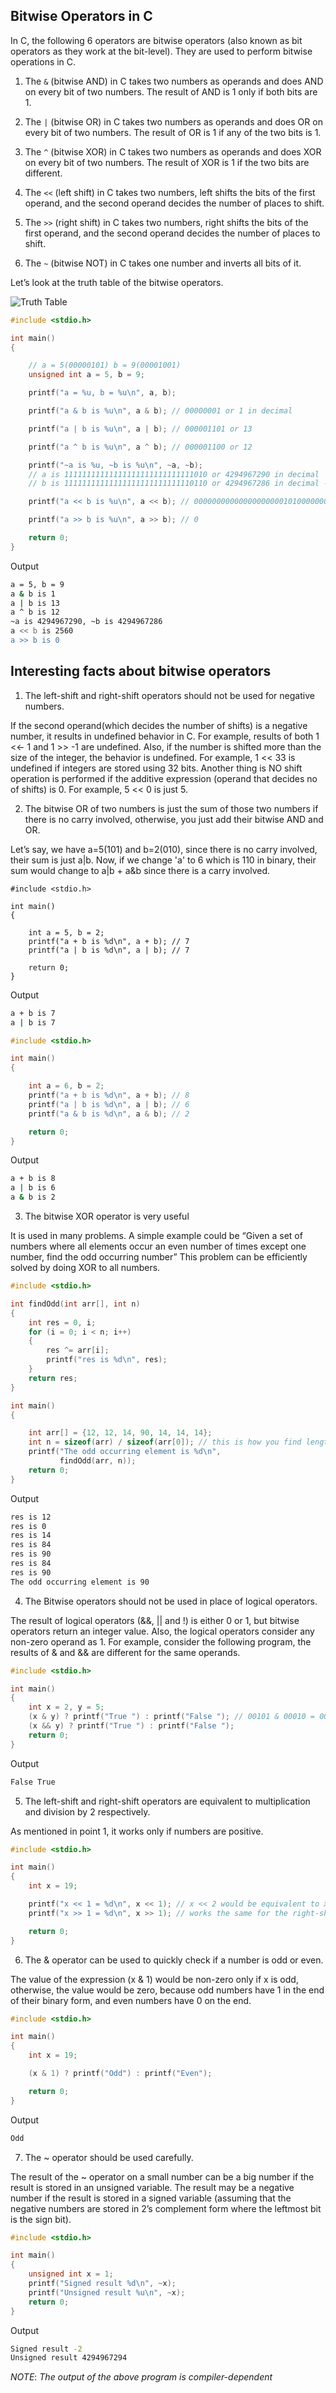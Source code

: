 ## Bitwise Operators in C

In C, the following 6 operators are bitwise operators (also known as bit operators as they work at the bit-level). They are used to perform bitwise operations in C.

1. The `&` (bitwise AND) in C takes two numbers as operands and does AND on every bit of two numbers. The result of AND is 1 only if both bits are 1.  

2. The `|` (bitwise OR) in C takes two numbers as operands and does OR on every bit of two numbers. The result of OR is 1 if any of the two bits is 1.

3. The `^` (bitwise XOR) in C takes two numbers as operands and does XOR on every bit of two numbers. The result of XOR is 1 if the two bits are different.

4. The `<<` (left shift) in C takes two numbers, left shifts the bits of the first operand, and the second operand decides the number of places to shift. 

5. The `>>` (right shift) in C takes two numbers, right shifts the bits of the first operand, and the second operand decides the number of places to shift.

6. The `~` (bitwise NOT) in C takes one number and inverts all bits of it.

Let’s look at the truth table of the bitwise operators.

![Truth Table](./images/bitwise-operators-truth-table.png "a title")

```c
#include <stdio.h>

int main()
{

    // a = 5(00000101) b = 9(00001001)
    unsigned int a = 5, b = 9;

    printf("a = %u, b = %u\n", a, b);

    printf("a & b is %u\n", a & b); // 00000001 or 1 in decimal

    printf("a | b is %u\n", a | b); // 000001101 or 13

    printf("a ^ b is %u\n", a ^ b); // 000001100 or 12

    printf("~a is %u, ~b is %u\n", ~a, ~b);
    // a is 11111111111111111111111111111010 or 4294967290 in decimal
    // b is 11111111111111111111111111110110 or 4294967286 in decimal - make integer formatter signed - see what happens

    printf("a << b is %u\n", a << b); // 00000000000000000000101000000000 or 2560 in decimal form

    printf("a >> b is %u\n", a >> b); // 0

    return 0;
}
```

Output
```bash
a = 5, b = 9
a & b is 1
a | b is 13
a ^ b is 12
~a is 4294967290, ~b is 4294967286
a << b is 2560
a >> b is 0
```

## Interesting facts about bitwise operators

1. The left-shift and right-shift operators should not be used for negative numbers.

If the second operand(which decides the number of shifts) is a negative number, it results in undefined behavior in C. For example, results of both 1 <<- 1 and 1 >> -1 are undefined. Also, if the number is shifted more than the size of the integer, the behavior is undefined. For example, 1 << 33 is undefined if integers are stored using 32 bits. Another thing is NO shift operation is performed if the additive expression (operand that decides no of shifts) is 0. For example, 5 << 0 is just 5.

2. The bitwise OR of two numbers is just the sum of those two numbers if there is no carry involved, otherwise, you just add their bitwise AND and OR.

Let’s say, we have a=5(101) and b=2(010), since there is no carry involved, their sum is just a|b. Now, if we change 'a' to 6 which is 110 in binary, their sum would change to a|b + a&b since there is a carry involved.

```
#include <stdio.h>

int main()
{

    int a = 5, b = 2;
    printf("a + b is %d\n", a + b); // 7
    printf("a | b is %d\n", a | b); // 7

    return 0;
}
```

Output
```bash
a + b is 7
a | b is 7
```

```c
#include <stdio.h>

int main()
{

    int a = 6, b = 2;
    printf("a + b is %d\n", a + b); // 8
    printf("a | b is %d\n", a | b); // 6
    printf("a & b is %d\n", a & b); // 2

    return 0;
}
```

Output
```bash
a + b is 8
a | b is 6
a & b is 2
```

3. The bitwise XOR operator is very useful

It is used in many problems. A simple example could be “Given a set of numbers where all elements occur an even number of times except one number, find the odd occurring number” This problem can be efficiently solved by doing XOR to all numbers. 

```c
#include <stdio.h>

int findOdd(int arr[], int n)
{
    int res = 0, i;
    for (i = 0; i < n; i++)
    {
        res ^= arr[i];
        printf("res is %d\n", res);
    }
    return res;
}

int main()
{

    int arr[] = {12, 12, 14, 90, 14, 14, 14};
    int n = sizeof(arr) / sizeof(arr[0]); // this is how you find length of an array by the way
    printf("The odd occurring element is %d\n",
           findOdd(arr, n));
    return 0;
}
```

Output
```bash
res is 12
res is 0
res is 14
res is 84
res is 90
res is 84
res is 90
The odd occurring element is 90
```

4. The Bitwise operators should not be used in place of logical operators.

The result of logical operators (&&, || and !) is either 0 or 1, but bitwise operators return an integer value. Also, the logical operators consider any non-zero operand as 1. For example, consider the following program, the results of & and && are different for the same operands. 

```c
#include <stdio.h>

int main()
{
    int x = 2, y = 5;
    (x & y) ? printf("True ") : printf("False "); // 00101 & 00010 = 00000
    (x && y) ? printf("True ") : printf("False ");
    return 0;
}
```

Output
```bash
False True
```

5. The left-shift and right-shift operators are equivalent to multiplication and division by 2 respectively.

As mentioned in point 1, it works only if numbers are positive.

```c
#include <stdio.h>

int main()
{
    int x = 19;

    printf("x << 1 = %d\n", x << 1); // x << 2 would be equivalent to x * 4 and so on
    printf("x >> 1 = %d\n", x >> 1); // works the same for the right-shift

    return 0;
}
```

6. The & operator can be used to quickly check if a number is odd or even.

The value of the expression (x & 1) would be non-zero only if x is odd, otherwise, the value would be zero, because odd numbers have 1 in the end of their binary form, and even numbers have 0 on the end.

```c
#include <stdio.h>

int main()
{
    int x = 19;

    (x & 1) ? printf("Odd") : printf("Even");

    return 0;
}
```

Output
```bash
Odd
```

7. The ~ operator should be used carefully.

The result of the ~ operator on a small number can be a big number if the result is stored in an unsigned variable. The result may be a negative number if the result is stored in a signed variable (assuming that the negative numbers are stored in 2’s complement form where the leftmost bit is the sign bit).

```c
#include <stdio.h>

int main()
{
    unsigned int x = 1;
    printf("Signed result %d\n", ~x);
    printf("Unsigned result %u\n", ~x);
    return 0;
}
```

Output
```bash
Signed result -2
Unsigned result 4294967294
```

*NOTE*: *The output of the above program is compiler-dependent*
